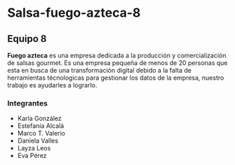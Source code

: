 # Salsa-fuego-azteca-8
## Equipo 8
**Fuego azteca** es una empresa dedicada a la producción y comercialización de salsas gourmet. Es una empresa pequeña de menos de 20 personas que esta en busca de una transformación digital debido a la falta de herramientas técnologicas para gestionar los datos de la empresa, nuestro trabajo es ayudarles a lograrlo. 


### Integrantes 
- Karla González
- Estefanía Alcalá
- Marco T. Valerio
- Daniela Valles
- Layza Leos
- Eva Pérez
